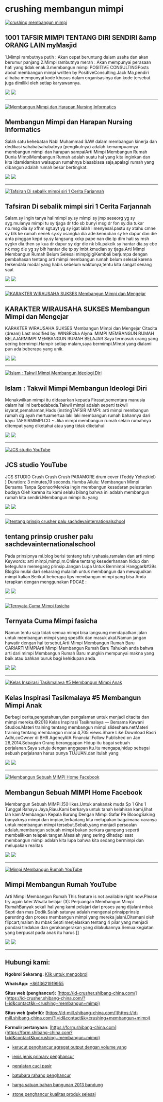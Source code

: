 # crushing membangun mimpi

<a href="https://swt.shibang-china.com/?l=id&img&k=crushing+membangun+mimpi" target="_blank">![crushing membangun mimpi](http://static.shibang-china.com/all-800x300/701.jpg)</a>

## 1001 TAFSIR MIMPI TENTANG DIRI SENDIRI &amp ORANG LAIN myMasjid
1.Mimpi rambutnya putih : Akan cepat beruntung dalam usaha dan akan berumur panjang.2.Mimpi rambutnya merah : Akan mempunyai perasaan hati yang tidak enak.3.membangun mimpi POSITIVE CONSULTINGPosts about membangun mimpi written by PositiveConsulting.Jack Ma,pendiri alibaba mempunyai kode khusus dalam organisasinya dan kode tersebut juga dimiliki oleh setiap karyawannya.


<a href="https://whatsapp.shibangsoft.com/WhatsApp.php" target="_blank" title="WhatsApp">![](http://static.shibang-china.com/icon/whatsapp.png)</a> <a href="https://swt.shibang-china.com/?l=id&icon&k=crushing+membangun+mimpi" target="_blank">![](http://static.shibang-china.com/icon/chat-id.png)</a>

---

<a href="https://swt.shibang-china.com/?l=id&img&k=crushing+membangun+mimpi" target="_blank">![Membangun Mimpi dan Harapan Nursing Informatics](http://static.shibang-china.com/all-800x300/1257.jpg)</a>

## Membangun Mimpi dan Harapan Nursing Informatics
Salah satu kehebatan Nabi Muhammad SAW dalam membangun kinerja dan dedikasi sahabatsahabatnya (pengikutnya) adalah kemampuannya membangun mimpi dan harapan sampaiArti Mimpi Membangun Rumah Dunia MimpiMembangun Rumah adalah suatu hal yang kita inginkan dan kita idamidamkan walaupun rumahnya biasabiasa saja,apalagi rumah yang dibangun adalah rumah besar bertingkat.


<a href="https://whatsapp.shibangsoft.com/WhatsApp.php" target="_blank" title="WhatsApp">![](http://static.shibang-china.com/icon/whatsapp.png)</a> <a href="https://swt.shibang-china.com/?l=id&icon&k=crushing+membangun+mimpi" target="_blank">![](http://static.shibang-china.com/icon/chat-id.png)</a>

---

<a href="https://swt.shibang-china.com/?l=id&img&k=crushing+membangun+mimpi" target="_blank">![Tafsiran Di sebalik mimpi siri 1 Cerita Farjannah](http://static.shibang-china.com/all-800x300/1516.jpg)</a>

## Tafsiran Di sebalik mimpi siri 1 Cerita Farjannah
Salam.sy ingin tanya hal mimpi sy.sy mimpi sy jmp seseorg yg sy syg.mulanya mimpi tu sy tjaga dr tdo sb bunyi msg dr fon sy.dia tukar no.msg dia sy xfhm sgt.ayt yg sy igat ialah i menyesal.pastu sy xtahu cmne sy blk ke rumah nenek sy.sy xsangka dia ade.kemudian sy ke dapur dan die anta pinggan kepd sy.sy langsung xckp pape nan die.tp dlm hati sy msh sygkn dia.then sy kua dr dapur sy dgr die nk blk.pakcik sy hantar dia.sy cbe nk msg die yg sy blh hantar die tp sy lmbt.kmudian sy tjaga.Arti Mimpi Membangun Rumah Belum Selesai mimpigigiKembali berjumpa dengan pembahasan tentang arti mimpi membangun rumah belum selesai karena terkendala modal yang habis sebelum waktunya,tentu kita sangat senang saat


<a href="https://whatsapp.shibangsoft.com/WhatsApp.php" target="_blank" title="WhatsApp">![](http://static.shibang-china.com/icon/whatsapp.png)</a> <a href="https://swt.shibang-china.com/?l=id&icon&k=crushing+membangun+mimpi" target="_blank">![](http://static.shibang-china.com/icon/chat-id.png)</a>

---

<a href="https://swt.shibang-china.com/?l=id&img&k=crushing+membangun+mimpi" target="_blank">![KARAKTER WIRAUSAHA SUKSES Membangun Mimpi dan Mengejar](http://static.shibang-china.com/all-800x300/1275.jpg)</a>

## KARAKTER WIRAUSAHA SUKSES Membangun Mimpi dan Mengejar
KARAKTER WIRAUSAHA SUKSES Membangun Mimpi dan Mengejar Citacita (dream) Last modified by: WIN8Rizka Alyna: MIMPI MEMBANGUN RUMAH BELAJARMIMPI MEMBANGUN RUMAH BELAJAR Saya termasuk orang yang sering bermimpi.Hampir setiap malam,saya bermimpi.Mimpi yang dialami pun ada beberapa yang unik.


<a href="https://whatsapp.shibangsoft.com/WhatsApp.php" target="_blank" title="WhatsApp">![](http://static.shibang-china.com/icon/whatsapp.png)</a> <a href="https://swt.shibang-china.com/?l=id&icon&k=crushing+membangun+mimpi" target="_blank">![](http://static.shibang-china.com/icon/chat-id.png)</a>

---

<a href="https://swt.shibang-china.com/?l=id&img&k=crushing+membangun+mimpi" target="_blank">![Islam : Takwil Mimpi Membangun Ideologi Diri](http://static.shibang-china.com/all-800x300/124.jpg)</a>

## Islam : Takwil Mimpi Membangun Ideologi Diri
Menakwilkan mimpi itu didasarkan kepada Firasat,sementara manusia dalam hal ini berbedabeda.Takwil mimpi adalah seperti takwil isyarat,pemahaman,Hads (instingTAFSIR MIMPI: arti mimpi membangun rumah dg ayah mertuamertua laki laki membangun rumah bahannya dari kayu TAFSIRMIMPI.CO ~ Jika mimpi membangun rumah selain rumahnya ditempat yang diketahui atau yang tidak diketahui


<a href="https://whatsapp.shibangsoft.com/WhatsApp.php" target="_blank" title="WhatsApp">![](http://static.shibang-china.com/icon/whatsapp.png)</a> <a href="https://swt.shibang-china.com/?l=id&icon&k=crushing+membangun+mimpi" target="_blank">![](http://static.shibang-china.com/icon/chat-id.png)</a>

---

<a href="https://swt.shibang-china.com/?l=id&img&k=crushing+membangun+mimpi" target="_blank">![JCS studio YouTube](http://static.shibang-china.com/all-800x300/160.jpg)</a>

## JCS studio YouTube
JCS STUDIO Crush Crush Crush PARAMORE drum cover (Teddy Yehezkiel) ) Duration: 3 minutes,19 seconds.Humba Ailulu: Membangun Mimpi Bersama Tanpa SponsorMereka ingin membangun kesadaran pelestarian budaya Oleh karena itu kami selalu bilang bahwa ini adalah membangun rumah kita sendiri.Membangun mimpi itu yang


<a href="https://whatsapp.shibangsoft.com/WhatsApp.php" target="_blank" title="WhatsApp">![](http://static.shibang-china.com/icon/whatsapp.png)</a> <a href="https://swt.shibang-china.com/?l=id&icon&k=crushing+membangun+mimpi" target="_blank">![](http://static.shibang-china.com/icon/chat-id.png)</a>

---

<a href="https://swt.shibang-china.com/?l=id&img&k=crushing+membangun+mimpi" target="_blank">![tentang prinsip crusher palu sachdevainternationalschool](http://static.shibang-china.com/all-800x300/1275.jpg)</a>

## tentang prinsip crusher palu sachdevainternationalschool
Pada prinsipnya mi.blog berisi tentang tafsir,rahasia,ramalan dan arti mimpi Keywords: arti mimpi,mimpi,m.Online tentang kesederhanaan hidup dan keteguhan memegang prinsip.Jangan Lupa Untuk Bermimpi Hanggar&#39s BlogSo mulai dari sekarang mulailah untuk membangun dan mewujudkan mimpi kalian.Berikut beberapa tips membangun mimpi yang bisa Anda terapkan dengan menggunakan PDCAE :


<a href="https://whatsapp.shibangsoft.com/WhatsApp.php" target="_blank" title="WhatsApp">![](http://static.shibang-china.com/icon/whatsapp.png)</a> <a href="https://swt.shibang-china.com/?l=id&icon&k=crushing+membangun+mimpi" target="_blank">![](http://static.shibang-china.com/icon/chat-id.png)</a>

---

<a href="https://swt.shibang-china.com/?l=id&img&k=crushing+membangun+mimpi" target="_blank">![Ternyata Cuma Mimpi fasicha](http://static.shibang-china.com/all-800x300/358.jpg)</a>

## Ternyata Cuma Mimpi fasicha
Namun tentu saja tidak semua mimpi bisa langsung mendapatkan jalan untuk membangun mimpi yang spesifik dan masuk akal.Namun jangan hawatir dengan hal tersebut,Arti Mimpi Membangun Rumah Baru CARIARTIMIMPIArti Mimpi Membangun Rumah Baru Tahukah anda bahwa arti dari mimpi Membangun Rumah Baru mungkin mempunyai makna yang baik atau bahkan buruk bagi kehidupan anda.


<a href="https://whatsapp.shibangsoft.com/WhatsApp.php" target="_blank" title="WhatsApp">![](http://static.shibang-china.com/icon/whatsapp.png)</a> <a href="https://swt.shibang-china.com/?l=id&icon&k=crushing+membangun+mimpi" target="_blank">![](http://static.shibang-china.com/icon/chat-id.png)</a>

---

<a href="https://swt.shibang-china.com/?l=id&img&k=crushing+membangun+mimpi" target="_blank">![Kelas Inspirasi Tasikmalaya #5 Membangun Mimpi Anak](http://static.shibang-china.com/all-800x300/145.jpg)</a>

## Kelas Inspirasi Tasikmalaya #5 Membangun Mimpi Anak
Berbagi cerita,pengetahuan,dan pengalaman untuk menjadi citacita dan mimpi mereka.©2018 Kelas Inspirasi Tasikmalaya — Bersama Kawani Studios.Materi training tentang membangun mimpi slideshare.netMateri training tentang membangun mimpi 4,705 views.Share Like Download Basri Adhi,coOwner di BHR AgencyAIA Financial.Follow Published on Jan 28,2014.Sebagian Orang beranggapan Hidup itu bagai sebuah perjalanan.Saya setuju dengan anggapan itu.Itu mengapa,hidup sebagai sebuah perjalanan harus punya TUJUAN.dan itulah yang


<a href="https://whatsapp.shibangsoft.com/WhatsApp.php" target="_blank" title="WhatsApp">![](http://static.shibang-china.com/icon/whatsapp.png)</a> <a href="https://swt.shibang-china.com/?l=id&icon&k=crushing+membangun+mimpi" target="_blank">![](http://static.shibang-china.com/icon/chat-id.png)</a>

---

<a href="https://swt.shibang-china.com/?l=id&img&k=crushing+membangun+mimpi" target="_blank">![Membangun Sebuah MIMPI Home Facebook](http://static.shibang-china.com/all-800x300/113.jpg)</a>

## Membangun Sebuah MIMPI Home Facebook
Membangun Sebuah MIMPI.150 likes.Untuk anakanak muda Sp 1 Ghs 1 Tunggal Rahayu Jaya,Riau.Kami berkarya untuk tanah kelahiran kami,lihat lah kamiMembangun Kepala Burung Dengan Mimpi Gafar Pe BlooogSaking banyaknya mimpi dan impian,terkadang kita melupakan bagaimana caranya untuk membangun mimpi tersebut.Sebab,yang menjadi persoalan adalah,membangun sebuah mimpi bukan perkara gampang seperti membalikkan telapak tangan.Masalah yang sering dihadapi saat membangun mimpi adalah kita lupa bahwa kita sedang bermimpi dan melupakan realitas


<a href="https://whatsapp.shibangsoft.com/WhatsApp.php" target="_blank" title="WhatsApp">![](http://static.shibang-china.com/icon/whatsapp.png)</a> <a href="https://swt.shibang-china.com/?l=id&icon&k=crushing+membangun+mimpi" target="_blank">![](http://static.shibang-china.com/icon/chat-id.png)</a>

---

<a href="https://swt.shibang-china.com/?l=id&img&k=crushing+membangun+mimpi" target="_blank">![Mimpi Membangun Rumah YouTube](http://static.shibang-china.com/all-800x300/901.jpg)</a>

## Mimpi Membangun Rumah YouTube
Arti Mimpi Membangun Rumah This feature is not available right now.Please try again later.Wisata belajar (3): Perjuangan Membangun Mimpi RumahBanyak sekali hal yang kami pelajari dari proses yang dijalani mbak Septi dan mas Dodik.Salah satunya adalah mengenai prinsipprinsip parenting dan proses membangun mimpi yang mereka jalani.Ditemani oleh flipcart,malam itu mbak Septi menjelaskan tentang 4 pilar yang menjadi pondasi tindakan dan gerakangerakan yang dilakukannya.Semua kegiatan yang berpusat pada anak itu harus []


<a href="https://whatsapp.shibangsoft.com/WhatsApp.php" target="_blank" title="WhatsApp">![](http://static.shibang-china.com/icon/whatsapp.png)</a> <a href="https://swt.shibang-china.com/?l=id&icon&k=crushing+membangun+mimpi" target="_blank">![](http://static.shibang-china.com/icon/chat-id.png)</a>

---
## Hubungi kami:

**Ngobrol Sekarang:** [Klik untuk mengobrol](https://swt.shibang-china.com?l=id&contact&k=crushing+membangun+mimpi)

**WhatsApp:**  [+8613621919955](https://whatsapp.shibangsoft.com/WhatsApp.php)

**Situs web (penghancur):** [https://id-crusher.shibang-china.com/](https://id-crusher.shibang-china.com/?l=id&contact&k=crushing+membangun+mimpi)

**Situs web (pabrik):** [https://id-mill.shibang-china.com/](https://id-mill.shibang-china.com/?l=id&contact&k=crushing+membangun+mimpi)

**Formulir pertanyaan:** [https://form.shibang-china.com](https://form.shibang-china.com?l=id&contact&k=crushing+membangun+mimpi)

* [kerucut penghancur agregat output dengan volume yang](../39/kerucut%20penghancur%20agregat%20output%20dengan%20volume%20yang.md)

* [jenis jenis primary penghancur](../31/jenis%20jenis%20primary%20penghancur.md)

* [peralatan cuci pasir](../40/peralatan%20cuci%20pasir.md)

* [batubara rahang penghancur](../36/batubara%20rahang%20penghancur.md)

* [harga satuan bahan bangunan 2013 bandung](../31/harga%20satuan%20bahan%20bangunan%202013%20bandung.md)

* [stone penghancur kualitas produk selesai](../39/stone%20penghancur%20kualitas%20produk%20selesai.md)